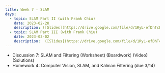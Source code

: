 ```yaml
---
title: Week 7 - SLAM
days:
  - topic: SLAM Part II (with Frank Chiu)
    date: 2023-02-28
    description: ([Slides](https://drive.google.com/file/d/1RyL-efDhTcLTBARAYvMZ1nqo_FmoSqDx/view)) (Boardwork) (Video) 
  - topic: SLAM Part III (with Frank Chiu)
    date: 2023-03-02
    description:  ([Slides](https://drive.google.com/file/d/1RyL-efDhTcLTBARAYvMZ1nqo_FmoSqDx/view)) (Boardwork) (Video)
---
```


- Discussion 7: SLAM and Filtering (Worksheet) (Boardwork) (Video) (Solutions)
- Homework 4: Computer Vision, SLAM, and Kalman Filtering (due 3/14)

<a id="Week8"></a>
